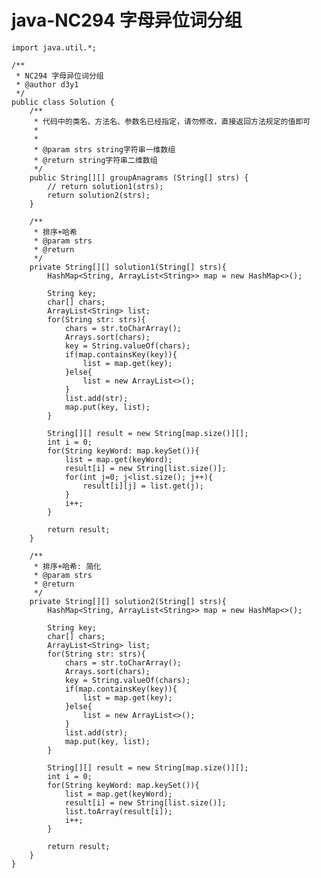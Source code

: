 # java-NC294 字母异位词分组


    import java.util.*;
    
    /**
     * NC294 字母异位词分组
     * @author d3y1
     */
    public class Solution {
        /**
         * 代码中的类名、方法名、参数名已经指定，请勿修改，直接返回方法规定的值即可
         *
         *
         * @param strs string字符串一维数组
         * @return string字符串二维数组
         */
        public String[][] groupAnagrams (String[] strs) {
            // return solution1(strs);
            return solution2(strs);
        }
    
        /**
         * 排序+哈希
         * @param strs
         * @return
         */
        private String[][] solution1(String[] strs){
            HashMap<String, ArrayList<String>> map = new HashMap<>();
    
            String key;
            char[] chars;
            ArrayList<String> list;
            for(String str: strs){
                chars = str.toCharArray();
                Arrays.sort(chars);
                key = String.valueOf(chars);
                if(map.containsKey(key)){
                    list = map.get(key);
                }else{
                    list = new ArrayList<>();
                }
                list.add(str);
                map.put(key, list);
            }
    
            String[][] result = new String[map.size()][];
            int i = 0;
            for(String keyWord: map.keySet()){
                list = map.get(keyWord);
                result[i] = new String[list.size()];
                for(int j=0; j<list.size(); j++){
                    result[i][j] = list.get(j);
                }
                i++;
            }
    
            return result;
        }
    
        /**
         * 排序+哈希: 简化
         * @param strs
         * @return
         */
        private String[][] solution2(String[] strs){
            HashMap<String, ArrayList<String>> map = new HashMap<>();
    
            String key;
            char[] chars;
            ArrayList<String> list;
            for(String str: strs){
                chars = str.toCharArray();
                Arrays.sort(chars);
                key = String.valueOf(chars);
                if(map.containsKey(key)){
                    list = map.get(key);
                }else{
                    list = new ArrayList<>();
                }
                list.add(str);
                map.put(key, list);
            }
    
            String[][] result = new String[map.size()][];
            int i = 0;
            for(String keyWord: map.keySet()){
                list = map.get(keyWord);
                result[i] = new String[list.size()];
                list.toArray(result[i]);
                i++;
            }
    
            return result;
        }
    }

  

